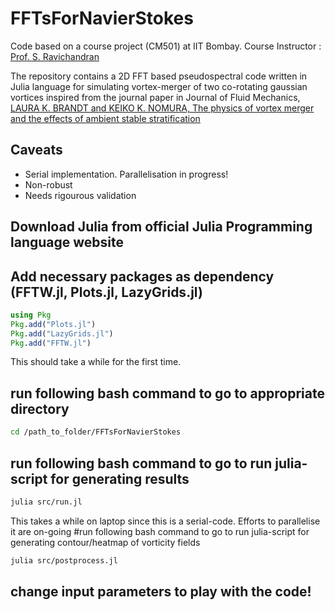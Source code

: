 # FFTsForNavierStokes
Code based on a course project (CM501) at IIT Bombay. Course Instructor : [Prof. S. Ravichandran](https://www.climate.iitb.ac.in/en/employee-profile/prof-s-ravichandran)

The repository contains a 2D FFT based pseudospectral code written in Julia language for simulating vortex-merger of two co-rotating gaussian vortices inspired from the journal paper in 
Journal of Fluid Mechanics, [LAURA K. BRANDT and KEIKO K. NOMURA, The physics of vortex merger and the effects of ambient stable stratification](https://www.cambridge.org/core/journals/journal-of-fluid-mechanics/article/physics-of-vortex-merger-and-the-effects-of-ambient-stable-stratification/E4355A389F2F13798B7290A5B50C2A15)
## Caveats
- Serial implementation. Parallelisation in progress!
- Non-robust
- Needs rigourous validation

## Download Julia from official Julia Programming language website

## Add necessary packages as dependency (FFTW.jl, Plots.jl, LazyGrids.jl)
```julia
using Pkg
Pkg.add("Plots.jl")
Pkg.add("LazyGrids.jl")
Pkg.add("FFTW.jl")
```
This should take a while for the first time.

## run following bash command to go to appropriate directory
```bash
cd /path_to_folder/FFTsForNavierStokes
```
## run following bash command to go to run julia-script for generating results
```bash
julia src/run.jl
```
This takes a while on laptop since this is a serial-code. Efforts to parallelise it are on-going
#run following bash command to go to run julia-script for generating contour/heatmap of vorticity fields
```bash
julia src/postprocess.jl
```


## change input parameters to play with the code!
